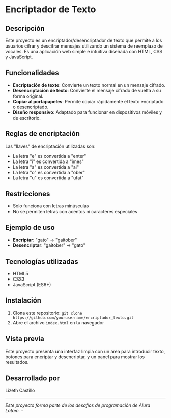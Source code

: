 # Encriptador de Texto

## Descripción
Este proyecto es un encriptador/desencriptador de texto que permite a los usuarios cifrar y descifrar mensajes utilizando un sistema de reemplazo de vocales. Es una aplicación web simple e intuitiva diseñada con HTML, CSS y JavaScript.

## Funcionalidades
- **Encriptación de texto**: Convierte un texto normal en un mensaje cifrado.
- **Desencriptación de texto**: Convierte el mensaje cifrado de vuelta a su forma original.
- **Copiar al portapapeles**: Permite copiar rápidamente el texto encriptado o desencriptado.
- **Diseño responsivo**: Adaptado para funcionar en dispositivos móviles y de escritorio.

## Reglas de encriptación
Las "llaves" de encriptación utilizadas son:
- La letra "e" es convertida a "enter"
- La letra "i" es convertida a "imes"
- La letra "a" es convertida a "ai"
- La letra "o" es convertida a "ober"
- La letra "u" es convertida a "ufat"

## Restricciones
- Solo funciona con letras minúsculas
- No se permiten letras con acentos ni caracteres especiales

## Ejemplo de uso
- **Encriptar**: "gato" → "gaitober"
- **Desencriptar**: "gaitober" → "gato"

## Tecnologías utilizadas
- HTML5
- CSS3
- JavaScript (ES6+)

## Instalación
1. Clona este repositorio: `git clone https://github.com/yourusername/encriptador_texto.git`
2. Abre el archivo `index.html` en tu navegador

## Vista previa
Este proyecto presenta una interfaz limpia con un área para introducir texto, botones para encriptar y desencriptar, y un panel para mostrar los resultados.

## Desarrollado por
Lizeth Castillo

---
*Este proyecto forma parte de los desafíos de programación de Alura Latam.* - 
